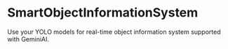 # SmartObjectInformationSystem
Use your YOLO models for real-time object information system supported with GeminiAI. 
